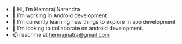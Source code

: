 - 👋 Hi, I’m Hemaraj Narendra
- 👀 I’m working in Android development
- 🌱 I’m currently learning new things to explore in app development
- 💞️ I’m looking to collaborate on android development.
- 📫 reachme at hemrajnatra@gmail.com

<!---
hemrajnatra/hemrajnatra is a ✨ special ✨ repository because its `README.md` (this file) appears on your GitHub profile.
You can click the Preview link to take a look at your changes.
--->
